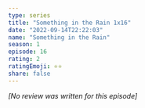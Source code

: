 ```yaml
---
type: series
title: "Something in the Rain 1x16"
date: "2022-09-14T22:22:03"
name: "Something in the Rain"
season: 1
episode: 16
rating: 2
ratingEmoji: ⭐️⭐️
share: false
---
```


_[No review was written for this episode]_
